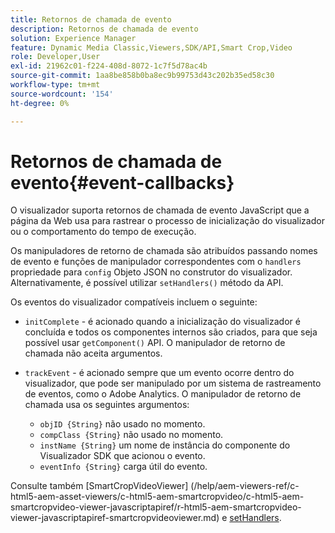 ```yaml
---
title: Retornos de chamada de evento
description: Retornos de chamada de evento
solution: Experience Manager
feature: Dynamic Media Classic,Viewers,SDK/API,Smart Crop,Video
role: Developer,User
exl-id: 21962c01-f224-408d-8072-1c7f5d78ac4b
source-git-commit: 1aa8be858b0ba8ec9b99753d43c202b35ed58c30
workflow-type: tm+mt
source-wordcount: '154'
ht-degree: 0%

---
```


# Retornos de chamada de evento{#event-callbacks}

O visualizador suporta retornos de chamada de evento JavaScript que a página da Web usa para rastrear o processo de inicialização do visualizador ou o comportamento do tempo de execução.

Os manipuladores de retorno de chamada são atribuídos passando nomes de evento e funções de manipulador correspondentes com o `handlers` propriedade para `config` Objeto JSON no construtor do visualizador. Alternativamente, é possível utilizar `setHandlers()` método da API.

Os eventos do visualizador compatíveis incluem o seguinte:

* `initComplete` - é acionado quando a inicialização do visualizador é concluída e todos os componentes internos são criados, para que seja possível usar `getComponent()` API. O manipulador de retorno de chamada não aceita argumentos.

* `trackEvent` - é acionado sempre que um evento ocorre dentro do visualizador, que pode ser manipulado por um sistema de rastreamento de eventos, como o Adobe Analytics. O manipulador de retorno de chamada usa os seguintes argumentos:

   * `objID {String}` não usado no momento.
   * `compClass {String}` não usado no momento.
   * `instName {String}` um nome de instância do componente do Visualizador SDK que acionou o evento.
   * `eventInfo {String}` carga útil do evento.

Consulte também [SmartCropVideoViewer]
(/help/aem-viewers-ref/c-html5-aem-asset-viewers/c-html5-aem-smartcropvideo/c-html5-aem-smartcropvideo-viewer-javascriptapiref/r-html5-aem-smartcropvideo-viewer-javascriptapiref-smartcropvideoviewer.md) e [setHandlers](/help/aem-viewers-ref/c-html5-aem-asset-viewers/c-html5-aem-smartcropvideo/c-html5-aem-smartcropvideo-viewer-javascriptapiref/r-html5-aem-smartcropvideo-viewer-javascriptapiref-sethandlers.md).

